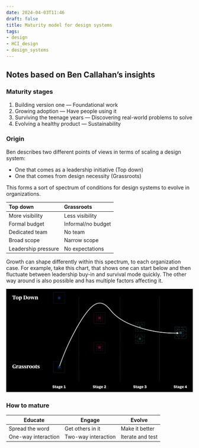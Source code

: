 ```yaml
---
date: 2024-04-03T11:46
draft: false
title: Maturity model for design systems
tags:
- design
- HCI_design
- design_systems
---
```


## Notes based on Ben Callahan’s insights

### Maturity stages

1. Building version one — Foundational work
2. Growing adoption — Have people using it
3. Surviving the teenage years — Discovering real-world problems to solve
4. Evolving a healthy product — Sustainability

### Origin

Ben describes two different points of views in terms of scaling a design system:

- One that comes as a leadership initiative (Top down)
- One that comes from design necessity (Grassroots)

This forms a sort of spectrum of conditions for design systems to evolve in organizations.

| Top down              | Grassroots            |
| :---                  | :---                  |
| More visibility       | Less visibility       |
| Formal budget         | Informal/no budget    |
| Dedicated team        | No team               |
| Broad scope           | Narrow scope          |
| Leadership pressure   | No expectations       |

Growth can shape differently within this spectrum, to each organization case. For example, take this chart, that shows one can start below and then fluctuate between leadership buy-in and survival mode quickly. The other way around is also possible and has multiple factors affecting it.

![](../attachment/vsc-paste/maturity-model-for-design-systems-240403121117.png)

### How to mature

| Educate   | Engage    | Evolve    |
| --        | --        | --        |
| Spread the word | Get others in it | Make it better |
| One-way interaction | Two-way interaction | Iterate and test |
